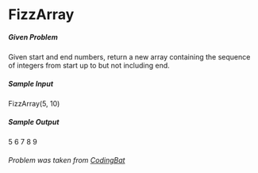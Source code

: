 # FizzArray

##### Given Problem

Given start and end numbers, return a new array containing the sequence of integers from start up to but not including end. 

##### Sample Input
FizzArray(5, 10)

##### Sample Output
5 6 7 8 9


###### Problem was taken from [CodingBat](http://codingbat.com/prob/p142539)
